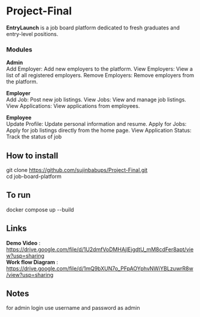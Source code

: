 # Project-Final
**EntryLaunch** is  a job board platform dedicated to fresh graduates and entry-level positions.   

### **Modules**  
**Admin**  
Add Employer: Add new employers to the platform.
View Employers: View a list of all registered employers.
Remove Employers: Remove employers from the platform.    

**Employer**  
Add Job: Post new job listings.
View Jobs: View and manage job listings.
View Applications: View applications from employees.

**Employee**  
Update Profile: Update personal information and resume.
Apply for Jobs: Apply for job listings directly from the home page.
View Application Status: Track the status of job   

## How to install  

git clone https://github.com/sujinbabups/Project-Final.git  
cd job-board-platform  
## To run 
docker compose up --build  


## Links
**Demo Video** : https://drive.google.com/file/d/1U2dmfVoDMHAjlEjgdtU_mM8cdFer8apt/view?usp=sharing  
**Work flow Diagram** : https://drive.google.com/file/d/1mQ9bXUN7o_PFpAOYphvNWiYBLzuwrR8w/view?usp=sharing  
## Notes  
for admin login use username and password as admin






